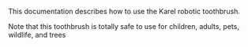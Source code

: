 This documentation describes how to use the Karel robotic toothbrush.

Note that this toothbrush is totally safe to use for children, adults, pets, wildlife, and trees
